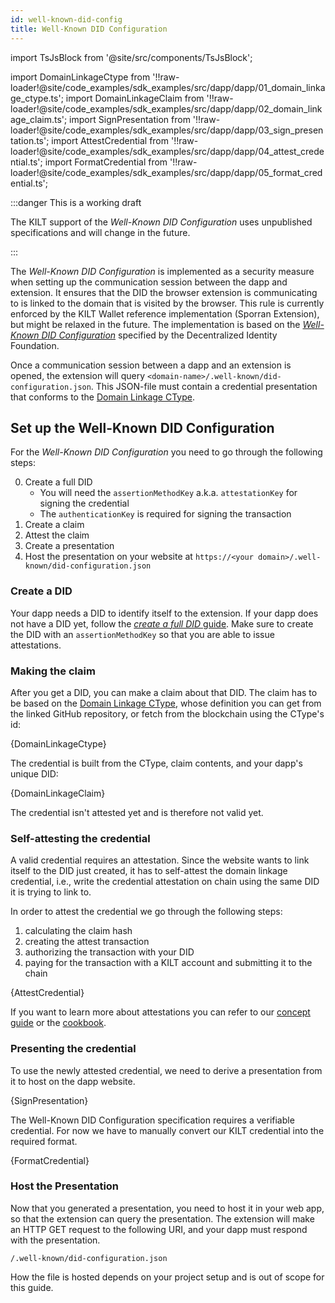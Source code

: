 ```yaml
---
id: well-known-did-config
title: Well-Known DID Configuration
---
```



import TsJsBlock from '@site/src/components/TsJsBlock';

import DomainLinkageCtype from '!!raw-loader!@site/code_examples/sdk_examples/src/dapp/dapp/01_domain_linkage_ctype.ts';
import DomainLinkageClaim from '!!raw-loader!@site/code_examples/sdk_examples/src/dapp/dapp/02_domain_linkage_claim.ts';
import SignPresentation from '!!raw-loader!@site/code_examples/sdk_examples/src/dapp/dapp/03_sign_presentation.ts';
import AttestCredential from '!!raw-loader!@site/code_examples/sdk_examples/src/dapp/dapp/04_attest_credential.ts';
import FormatCredential from '!!raw-loader!@site/code_examples/sdk_examples/src/dapp/dapp/05_format_credential.ts';

:::danger This is a working draft

The KILT support of the *Well-Known DID Configuration* uses unpublished specifications and will change in the future.

:::

The *Well-Known DID Configuration* is implemented as a security measure when setting up the communication session between the dapp and extension.
It ensures that the DID the browser extension is communicating to is linked to the domain that is visited by the browser.
This rule is currently enforced by the KILT Wallet reference implementation (Sporran Extension), but might be relaxed in the future.
The implementation is based on the [*Well-Known DID Configuration*][well-known-spec] specified by the Decentralized Identity Foundation.

Once a communication session between a dapp and an extension is opened, the extension will query `<domain-name>/.well-known/did-configuration.json`.
This JSON-file must contain a credential presentation that conforms to the [Domain Linkage CType][CType-Domain-Linkage].

## Set up the Well-Known DID Configuration

For the *Well-Known DID Configuration* you need to go through the following steps:

0. Create a full DID
    * You will need the `assertionMethodKey` a.k.a. `attestationKey` for signing the credential
    * The `authenticationKey` is required for signing the transaction
1. Create a claim
2. Attest the claim
3. Create a presentation
4. Host the presentation on your website at `https://<your domain>/.well-known/did-configuration.json`

### Create a DID

Your dapp needs a DID to identify itself to the extension.
If your dapp does not have a DID yet, follow the [*create a full DID* guide][create-full-did].
Make sure to create the DID with an `assertionMethodKey` so that you are able to issue attestations.

### Making the claim

After you get a DID, you can make a claim about that DID.
The claim has to be based on the [Domain Linkage CType][CType-Domain-Linkage], whose definition you can get from the linked GitHub repository, or fetch from the blockchain using the CType's id:

<TsJsBlock funcEnd="return">
  {DomainLinkageCtype}
</TsJsBlock>

The credential is built from the CType, claim contents, and your dapp's unique DID:

<TsJsBlock funcEnd="return">
  {DomainLinkageClaim}
</TsJsBlock>

The credential isn't attested yet and is therefore not valid yet.

### Self-attesting the credential

A valid credential requires an attestation.
Since the website wants to link itself to the DID just created, it has to self-attest the domain linkage credential, i.e., write the credential attestation on chain using the same DID it is trying to link to.

In order to attest the credential we go through the following steps:

1. calculating the claim hash
2. creating the attest transaction
3. authorizing the transaction with your DID
4. paying for the transaction with a KILT account and submitting it to the chain

<TsJsBlock funcEnd="return">
  {AttestCredential}
</TsJsBlock>

If you want to learn more about attestations you can refer to our [concept guide][concept-attestations] or the [cookbook][cookbook-attestations].

### Presenting the credential

To use the newly attested credential, we need to derive a presentation from it to host on the dapp website.

<TsJsBlock funcEnd="return">
  {SignPresentation}
</TsJsBlock>

The Well-Known DID Configuration specification requires a verifiable credential.
For now we have to manually convert our KILT credential into the required format.

<TsJsBlock funcEnd="return">
  {FormatCredential}
</TsJsBlock>

### Host the Presentation

Now that you generated a presentation, you need to host it in your web app, so that the extension can query the presentation.
The extension will make an HTTP GET request to the following URI, and your dapp must respond with the presentation.

`/.well-known/did-configuration.json`

How the file is hosted depends on your project setup and is out of scope for this guide.

[concept-attestations]: ../../concepts/05_credentials/04_attestation.md
[cookbook-attestations]: ../01_sdk/02_cookbook/04_claiming/03_attestation_creation.md
[create-full-did]: ../01_sdk/02_cookbook/01_dids/02_full_did_creation.md
[well-known-spec]: https://specs.identity.foundation/specs/did-configuration/
[CType-Domain-Linkage]: https://github.com/KILTprotocol/ctype-index/tree/main/ctypes/0x9d271c790775ee831352291f01c5d04c7979713a5896dcf5e81708184cc5c643
